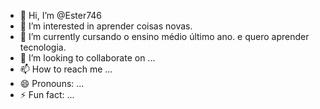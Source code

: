 - 👋 Hi, I’m @Ester746
- 👀 I’m interested in aprender coisas novas.
- 🌱 I’m currently cursando o ensino médio último ano. e quero aprender tecnologia.
- 💞️ I’m looking to collaborate on ...
- 📫 How to reach me ...
- 😄 Pronouns: ...
- ⚡ Fun fact: ...

<!---
Ester746/Ester746 is a ✨ special ✨ repository because its `README.md` (this file) appears on your GitHub profile.
You can click the Preview link to take a look at your changes.
--->
